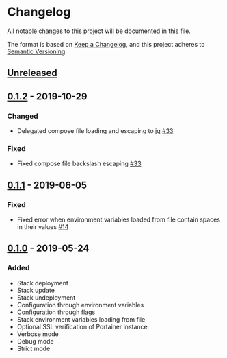 # Changelog
All notable changes to this project will be documented in this file.

The format is based on [Keep a Changelog](https://keepachangelog.com/en/1.0.0/),
and this project adheres to [Semantic Versioning](https://semver.org/spec/v2.0.0.html).

## [Unreleased]

## [0.1.2] - 2019-10-29
### Changed
- Delegated compose file loading and escaping to jq [#33](https://github.com/greenled/portainer-stack-utils/pull/33)

### Fixed
- Fixed compose file backslash escaping [#33](https://github.com/greenled/portainer-stack-utils/pull/33)

## [0.1.1] - 2019-06-05
### Fixed
- Fixed error when environment variables loaded from file contain spaces in their values [#14](https://github.com/greenled/portainer-stack-utils/pull/14)

## [0.1.0] - 2019-05-24
### Added
- Stack deployment
- Stack update
- Stack undeployment
- Configuration through environment variables
- Configuration through flags
- Stack environment variables loading from file
- Optional SSL verification of Portainer instance
- Verbose mode
- Debug mode
- Strict mode

[unreleased]: https://github.com/greenled/portainer-stack-utils/compare/0.1.2...HEAD
[0.1.2]: https://github.com/greenled/portainer-stack-utils/releases/tag/0.1.2
[0.1.1]: https://github.com/greenled/portainer-stack-utils/releases/tag/0.1.1
[0.1.0]: https://github.com/greenled/portainer-stack-utils/releases/tag/0.1.0

